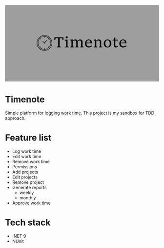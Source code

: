 ![timenote](assets/timenote.logo.png)

# Timenote
Simple platform for logging work time. 
This project is my sandbox for TDD approach.

# Feature list
- Log work time
- Edit work time
- Remove work time 
- Permissions 
- Add projects
- Edit projects
- Remove project
- Generate reports
    - weekly
    - monthly
- Approve work time 

# Tech stack
- .NET 9
- NUnit 